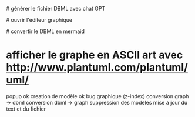 # générer le fichier DBML avec chat GPT

# ouvrir l'éditeur graphique

# convertir le DBML en mermaid 

# afficher le graphe en ASCII art avec http://www.plantuml.com/plantuml/uml/


popup ok
creation de modèle ok
bug graphique (z-index)
conversion graph -> dbml
conversion dbml -> graph
suppression des modèles
mise à jour du text et du fichier 
